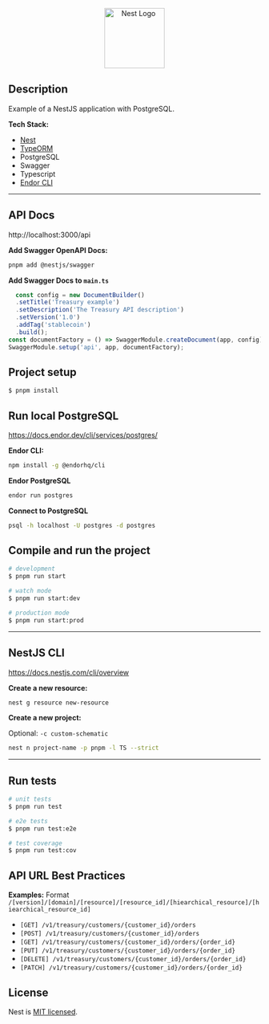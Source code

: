 <p align="center">
  <a href="http://nestjs.com/" target="blank"><img src="https://nestjs.com/img/logo-small.svg" width="120" alt="Nest Logo" /></a>
</p>

## Description

Example of a NestJS application with PostgreSQL.

**Tech Stack:**

- [Nest](https://github.com/nestjs/nest)
- [TypeORM](https://docs.nestjs.com/techniques/database#typeorm-integration)
- PostgreSQL
- Swagger
- Typescript
- [Endor CLI](https://docs.endor.dev/cli/)

----

## API Docs

http://localhost:3000/api

**Add Swagger OpenAPI Docs:**

```bash
pnpm add @nestjs/swagger
```

**Add Swagger Docs to `main.ts`**

```typescript
  const config = new DocumentBuilder()
  .setTitle('Treasury example')
  .setDescription('The Treasury API description')
  .setVersion('1.0')
  .addTag('stablecoin')
  .build();
const documentFactory = () => SwaggerModule.createDocument(app, config);
SwaggerModule.setup('api', app, documentFactory);
```

## Project setup

```bash
$ pnpm install
```

## Run local PostgreSQL

https://docs.endor.dev/cli/services/postgres/

**Endor CLI:**

```bash
npm install -g @endorhq/cli
```

**Endor PostgreSQL**

```bash
endor run postgres
```

**Connect to PostgreSQL**

```bash
psql -h localhost -U postgres -d postgres
```

## Compile and run the project

```bash
# development
$ pnpm run start

# watch mode
$ pnpm run start:dev

# production mode
$ pnpm run start:prod
```

----

## NestJS CLI

https://docs.nestjs.com/cli/overview

**Create a new resource:**
```bash
nest g resource new-resource
```

**Create a new project:**

Optional:
`-c custom-schematic`

```bash 
nest n project-name -p pnpm -l TS --strict
```

----

## Run tests

```bash
# unit tests
$ pnpm run test

# e2e tests
$ pnpm run test:e2e

# test coverage
$ pnpm run test:cov
```

## API URL Best Practices

**Examples:**
Format `/[version]/[domain]/[resource]/[resource_id]/[hiearchical_resource]/[hiearchical_resource_id]`

- `[GET] /v1/treasury/customers/{customer_id}/orders`
- `[POST] /v1/treasury/customers/{customer_id}/orders`
- `[GET] /v1/treasury/customers/{customer_id}/orders/{order_id}`
- `[PUT] /v1/treasury/customers/{customer_id}/orders/{order_id}`
- `[DELETE] /v1/treasury/customers/{customer_id}/orders/{order_id}`
- `[PATCH] /v1/treasury/customers/{customer_id}/orders/{order_id}`

## License

Nest is [MIT licensed](https://github.com/nestjs/nest/blob/master/LICENSE).

